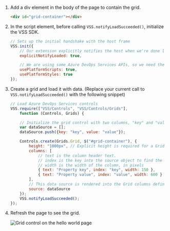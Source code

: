1. Add a div element in the body of the page to contain the grid.

	```html
	<div id="grid-container"></div>
	```

1. In the script element, before calling ```VSS.notifyLoadSucceeded()```, initialize the VSS SDK.

	```javascript
    // Sets up the initial handshake with the host frame
    VSS.init({
        // Our extension explicitly notifies the host when we're done loading
        explicitNotifyLoaded: true,

        // We are using some Azure DevOps Services APIs, so we need the module loader to load them in
        usePlatformScripts: true,
        usePlatformStyles: true       
    });
	```

2. Create a grid and load it with data. (Replace your current call to ```VSS.notifyLoadSucceeded()``` with the following snippet)

	```javascript
    // Load Azure DevOps Services controls
	VSS.require(["VSS/Controls", "VSS/Controls/Grids"],
		function (Controls, Grids) {

		// Initialize the grid control with two columns, "key" and "value"
        var dataSource = [];
        dataSource.push({key: "key", value: "value"});

        Controls.create(Grids.Grid, $("#grid-container"), {
            height: "1000px", // Explicit height is required for a Grid control
            columns: [
                // text is the column header text. 
                // index is the key into the source object to find the data for this column
                // width is the width of the column, in pixels
                { text: "Property key", index: "key", width: 150 },
                { text: "Property value", index: "value", width: 600 }
            ],
            // This data source is rendered into the Grid columns defined above
            source: dataSource
        });
		VSS.notifyLoadSucceeded();
	});
	```

1. Refresh the page to see the grid.

	![Grid control on the hello world page](./_img/use-a-control/grid.png)